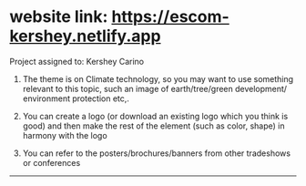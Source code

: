 # website link: https://escom-kershey.netlify.app

Project assigned to: Kershey Carino

1. The theme is on Climate technology, so you may want to use something relevant to this topic, such an image of earth/tree/green development/ environment protection etc,.

2. You can create a logo (or download an existing logo which you think is good) and then make the rest of the element (such as color, shape) in harmony with the logo

3. You can refer to the posters/brochures/banners from other tradeshows or conferences

---
